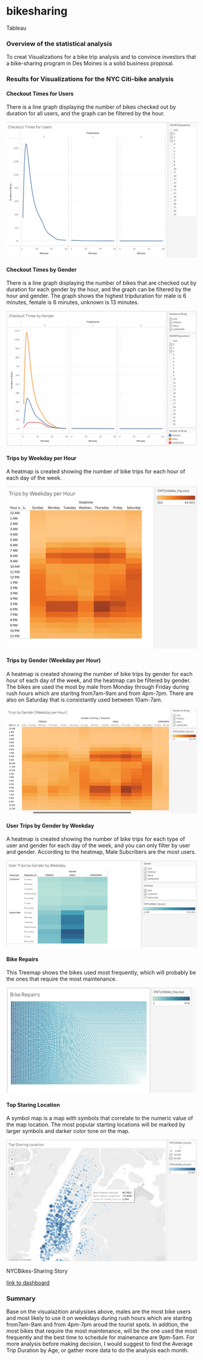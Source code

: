 # bikesharing
Tableau

### Overview of the statistical analysis

To creat Visualizations for a bike trip analysis and to convince investors that a bike-sharing program in Des Moines is a solid business proposal. 

### Results for Visualizations for the NYC Citi-bike analysis


#### Checkout Times for Users

There is a line graph displaying the number of bikes checked out by duration for all users, and the graph can be filtered by the hour.

![1](https://github.com/Poonsri14/bikesharing/blob/main/images/CheckoutTimesForUsers.png)

#### Checkout Times by Gender

There is a line graph displaying the number of bikes that are checked out by duration for each gender by the hour, and the graph can be filtered by the hour and gender. The graph shows the highest tripduration for male is 6 minutes, female is 6 minutes, unknown is 13 minutes.

![2](https://github.com/Poonsri14/bikesharing/blob/main/images/CheckoutTimesByGender.png)


#### Trips by Weekday per Hour

A heatmap is created showing the number of bike trips for each hour of each day of the week.

![3](https://github.com/Poonsri14/bikesharing/blob/main/images/TripsByWeekdayPer%20Hour.png)


#### Trips by Gender (Weekday per Hour)

A heatmap is created showing the number of bike trips by gender for each hour of each day of the week, and the heatmap can be filtered by gender.
The bikes are used the most by male from Monday through Friday during rush hours which are staritng from7am-9am and from 4pm-7pm. There are also on Saturday that is consistantly used between 10am-7am.

![4](https://github.com/Poonsri14/bikesharing/blob/main/images/TripsByGender(WeekdayPerHour).png)

#### User Trips by Gender by Weekday

A heatmap is created showing the number of bike trips for each type of user and gender for each day of the week, and you can only filter by user and gender. According to the heatmap, Male Subcribers are the most users.

![5](https://github.com/Poonsri14/bikesharing/blob/main/images/UserTripsByGenderByWeekday.png)

#### Bike Repairs

This Treemap shows the bikes used most frequently, which will probably be the ones that require the most maintenance.

![6](https://github.com/Poonsri14/bikesharing/blob/main/images/BikeRepairs.png)

#### Top Staring Location

A symbol map is a map with symbols that correlate to the numeric value of the map location. The most popular starting locations will be marked by larger symbols and darker color tone on the map. 

![7](https://github.com/Poonsri14/bikesharing/blob/main/images/TopStartingLocation.png)

NYCBikes-Sharing Story

[link to dashboard](https://public.tableau.com/app/profile/poonsri.singivipulya/viz/CityBikes_Challenge/NYCBikes-Sharing?publish=yes)

### Summary
Base on the visualazition analysises above, males are the most bike users and most likely to use it on weekdays during rush hours which are staritng from7am-9am and from 4pm-7pm aroud the tourist spots. In addtion, the most bikes that require the most maintenance, will be the one used the most frequently and the best time to schedule for mainenance are 9pm-5am. For more analysis before making decision, I would suggest to find the Average Trip Duration by Age, or gather more data to do the analysis each month.

